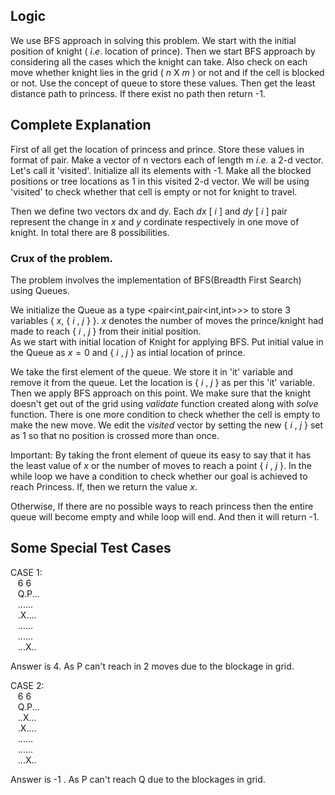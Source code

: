 ## Logic
We use BFS approach in solving this problem. We start with the initial position of knight ( $i.e.$ location of prince).
Then we start BFS approach by considering all the cases which the knight can take. 
Also check on each move whether knight lies in the grid ( $n$ X $m$ ) or not and if the cell is blocked or not.
Use the concept of queue to store these values.
Then get the least distance path to princess. If there exist no path then return -1.


## Complete Explanation
First of all get the location of princess and prince. Store these values in format of pair<int int>.
  Make a vector of n vectors each of length m $i.e.$ a 2-d vector. Let's call it 'visited'. Initialize all its elements with -1.
  Make all the blocked positions or tree locations as 1 in this visited 2-d vector.
  We will be using 'visited' to check whether that cell is empty or not for knight to travel.

  Then we define two vectors dx and dy. Each $dx$ [ $i$ ] and $dy$ [ $i$ ] pair represent the change in $x$ and $y$ cordinate respectively in one move of knight.
  In total there are 8 possibilities.
  
  
 ### Crux of the problem. 
  The problem involves the implementation of BFS(Breadth First Search) using Queues. 
  
  We initialize the Queue as a type <pair<int,pair<int,int>>> to store 3 variables { $x$, { $i$ , $j$ } }. $x$ denotes the number of moves the prince/knight had made to reach { $i$ , $j$ } from their initial position.  
  As we start with initial location of Knight for applying BFS. Put initial value in the Queue as $x = 0$ and { $i$ , $j$ } as intial location of prince.
  
  We take the first element of the queue. We store it in 'it' variable and remove it from the queue. Let the location is { $i$ , $j$ } as per this 'it' variable.
  Then we apply BFS approach on this point. We make sure that the knight doesn't get out of the grid using $validate$ function created along with $solve$ function.
  There is one more condition to check whether the cell is empty to make the new move. We edit the $visited$ vector by setting the new { $i$ , $j$ } set as $1$ so that no position is crossed more than once.
  
  Important: By taking the front element of queue its easy to say that it has the least value of $x$ or the number of moves to reach a point { $i$ , $j$ }.
  In the while loop we have a condition to check whether our goal is achieved to reach Princess. If, then we return the value $x$.
  
  Otherwise, If there are no possible ways to reach princess then the entire queue will become empty and while loop will end.
  And then it will return -1.


  ## Some Special Test Cases
 CASE 1: \
  &nbsp;&nbsp;&nbsp;6 6\
  &nbsp;&nbsp;&nbsp;Q.P...\
  &nbsp;&nbsp;&nbsp;......\
  &nbsp;&nbsp;&nbsp;.X....\
  &nbsp;&nbsp;&nbsp;......\
  &nbsp;&nbsp;&nbsp;......\
  &nbsp;&nbsp;&nbsp;...X..
  
  Answer is 4. As P can't reach in 2 moves due to the blockage in grid. 

  CASE 2: \
  &nbsp;&nbsp;&nbsp;6 6\
  &nbsp;&nbsp;&nbsp;Q.P...\
  &nbsp;&nbsp;&nbsp;..X...\
  &nbsp;&nbsp;&nbsp;.X....\
  &nbsp;&nbsp;&nbsp;......\
  &nbsp;&nbsp;&nbsp;......\
  &nbsp;&nbsp;&nbsp;...X..
  
  Answer is -1 . As P can't reach Q due to the blockages in grid. 

